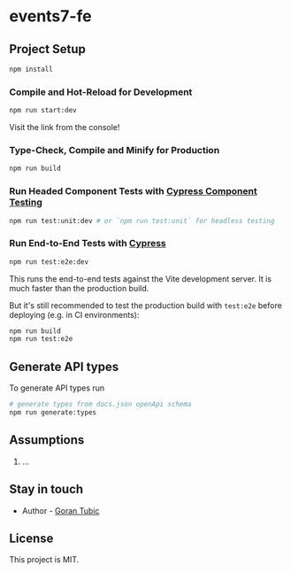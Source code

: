 # events7-fe

## Project Setup

```sh
npm install
```

### Compile and Hot-Reload for Development

```sh
npm run start:dev
```

Visit the link from the console!

### Type-Check, Compile and Minify for Production

```sh
npm run build
```

### Run Headed Component Tests with [Cypress Component Testing](https://on.cypress.io/component)

```sh
npm run test:unit:dev # or `npm run test:unit` for headless testing
```

### Run End-to-End Tests with [Cypress](https://www.cypress.io/)

```sh
npm run test:e2e:dev
```

This runs the end-to-end tests against the Vite development server.
It is much faster than the production build.

But it's still recommended to test the production build with `test:e2e` before deploying (e.g. in CI environments):

```sh
npm run build
npm run test:e2e
```

## Generate API types

To generate API types run

```bash
# generate types from docs.json openApi schema
npm run generate:types
```

## Assumptions

1. ...

## Stay in touch

- Author - [Goran Tubic](https://github.com/orangeGoran)

## License

This project is MIT.
